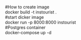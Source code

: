 #How to create image\
docker build -t instourist .
\
#start dicker image\
docker run -p 8000:8000 instourist 
\
#Postgres container\
docker-compose up -d